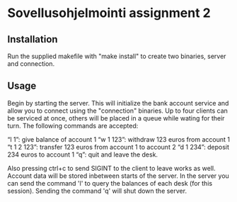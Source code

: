 # Sovellusohjelmointi assignment 2

## Installation

Run the supplied makefile with "make install" to create two binaries, server and
connection.

## Usage

Begin by starting the server. This will initialize the bank account service and
allow you to connect using the "connection" binaries. Up to four clients can be
serviced at once, others will be placed in a queue while wating for their turn.
The following commands are accepted:

“l 1”: give balance of account 1 “w 1 123”: withdraw 123 euros from account 1 “t
1 2 123”: transfer 123 euros from account 1 to account 2 “d 1 234”: deposit 234
euros to account 1 “q”: quit and leave the desk.

Also pressing ctrl+c to send SIGINT to the client to leave works as well.
Account data will be stored inbetween starts of the server. In the server you
can send the command 'l' to query the balances of each desk (for this session).
Sending the command 'q' will shut down the server.
